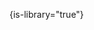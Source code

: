 {is-library="true"}

<snippet id="snippet-header">

<include from="Snippets-WorkingInformation.md" element-id="snippet-rc"></include>

</snippet>